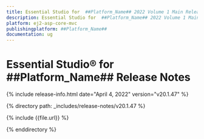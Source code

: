 ```yaml
---
title: Essential Studio for  ##Platform_Name## 2022 Volume 1 Main Release Release Notes  
description: Essential Studio for  ##Platform_Name## 2022 Volume 1 Main Release Release Notes  
platform: ej2-asp-core-mvc
publishingplatform: ##Platform_Name##
documentation: ug
---
```


# Essential Studio&reg; for  ##Platform_Name##   Release Notes  

{% include release-info.html date="April 4, 2022"  version="v20.1.47" %} 

{% directory path: _includes/release-notes/v20.1.47 %}

{% include {{file.url}} %}

{% enddirectory %}
